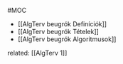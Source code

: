 #MOC 
- [[AlgTerv beugrók Definíciók]]
- [[AlgTerv beugrók Tételek]]
- [[AlgTerv beugrók Algoritmusok]]

related: [[AlgTerv 1]]